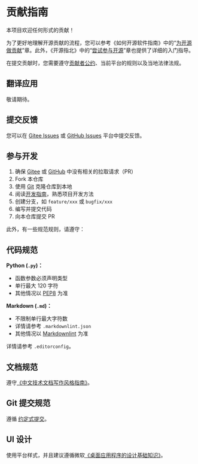 # 贡献指南

本项目欢迎任何形式的贡献！

为了更好地理解开源贡献的流程，您可以参考《如何开源软件指南》中的“[为开源做贡献](https://opensource.guide/zh-hans/how-to-contribute/)”章。此外，《开源指北》中的“[尝试参与开源](https://gitee.com/opensource-guide/guide/participating/roles.html)”章也提供了详细的入门指导。

在提交贡献时，您需要遵守[贡献者公约](./CODE_OF_CONDUCT.zh.md)、当前平台的规则以及当地法律法规。

## 翻译应用

敬请期待。

## 提交反馈

您可以在 [Gitee Issues][IssuesOnGitee] 或 [GitHub Issues][IssuesOnGithub] 平台中提交反馈。

## 参与开发

1. 确保 [Gitee][RepositoryOnGitee] 或 [GitHub][RepositoryOnGithub] 中没有相关的拉取请求（PR）
2. Fork 本仓库
3. 使用 [Git](https://git-scm.com/) 克隆仓库到本地
4. 阅读[开发指南](./dev/README.md)，熟悉项目开发方法
5. 创建分支，如 `feature/xxx` 或 `bugfix/xxx`
6. 编写并提交代码
7. 向本仓库提交 PR

此外，有一些规范规则，请遵守：

## 代码规范

**Python (`.py`)：**

- 函数参数必须声明类型
- 单行最大 120 字符
- 其他情况以 [PEP8](https://peps.python.org/pep-0008/) 为准

**Markdown (`.md`)：**

- 不限制单行最大字符数
- 详情请参考 `.markdownlint.json`
- 其他情况以 [Markdownlint](https://github.com/DavidAnson/markdownlint) 为准

详情请参考 `.editorconfig`。

## 文档规范

遵守[《中文技术文档写作风格指南》](https://zh-style-guide.readthedocs.io/zh-cn/latest/index.html)。

## Git 提交规范

遵循 [约定式提交](https://www.conventionalcommits.org/zh-hans/v1.0.0/)。

## UI 设计

使用平台样式，并且建议遵循微软[《桌面应用程序的设计基础知识》](https://learn.microsoft.com/zh-cn/windows/win32/uxguide/designprinciples)。

[RepositoryOnGitee]: https://gitee.com/HelloTool/VCFGeneratorLiteForTkinter/
[RepositoryOnGithub]: https://github.com/HelloTool/VCFGeneratorLiteForTkinter/
[IssuesOnGitee]: https://gitee.com/HelloTool/VCFGeneratorLiteForTkinter/issues
[IssuesOnGithub]: https://github.com/HelloTool/VCFGeneratorLiteForTkinter/issues
